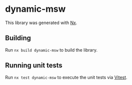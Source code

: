 # dynamic-msw

This library was generated with [Nx](https://nx.dev).

## Building

Run `nx build dynamic-msw` to build the library.

## Running unit tests

Run `nx test dynamic-msw` to execute the unit tests via [Vitest](https://vitest.dev/).
